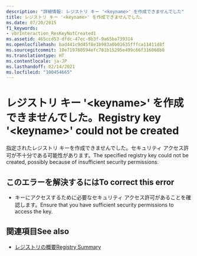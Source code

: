 ```yaml
---
description: "詳細情報: レジストリ キー '<keyname>' を作成できませんでした"
title: レジストリ キー '<keyname>' を作成できませんでした。
ms.date: 07/20/2015
f1_keywords:
- vbrInteraction_ResKeyNotCreated1
ms.assetid: 465ccd53-dfdc-47ec-8b3f-9a65ba739314
ms.openlocfilehash: bad441c9d45f8e1b983a0b01635fffca11411d8f
ms.sourcegitcommit: 10e719780594efc781b15295e499c66f316068b8
ms.translationtype: HT
ms.contentlocale: ja-JP
ms.lasthandoff: 02/14/2021
ms.locfileid: "100454665"
---
```

# <a name="registry-key-keyname-could-not-be-created"></a><span data-ttu-id="eab17-103">レジストリ キー '\<keyname>' を作成できませんでした。</span><span class="sxs-lookup"><span data-stu-id="eab17-103">Registry key '\<keyname>' could not be created</span></span>

<span data-ttu-id="eab17-104">指定されたレジストリ キーを作成できませんでした。セキュリティ アクセス許可が不十分である可能性があります。</span><span class="sxs-lookup"><span data-stu-id="eab17-104">The specified registry key could not be created, possibly because of insufficient security permissions.</span></span>  
  
## <a name="to-correct-this-error"></a><span data-ttu-id="eab17-105">このエラーを解決するには</span><span class="sxs-lookup"><span data-stu-id="eab17-105">To correct this error</span></span>  
  
- <span data-ttu-id="eab17-106">キーにアクセスするために必要なセキュリティ アクセス許可があることを確認します。</span><span class="sxs-lookup"><span data-stu-id="eab17-106">Ensure that you have sufficient security permissions to access the key.</span></span>  
  
## <a name="see-also"></a><span data-ttu-id="eab17-107">関連項目</span><span class="sxs-lookup"><span data-stu-id="eab17-107">See also</span></span>

- [<span data-ttu-id="eab17-108">レジストリの概要</span><span class="sxs-lookup"><span data-stu-id="eab17-108">Registry Summary</span></span>](../language-reference/keywords/registry-summary.md)
